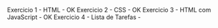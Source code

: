 Exercicio 1 - HTML - OK
Exercicio 2 - CSS - OK
Exercicio 3 - HTML com JavaScript - OK
Exercicio 4 - Lista de Tarefas - 
